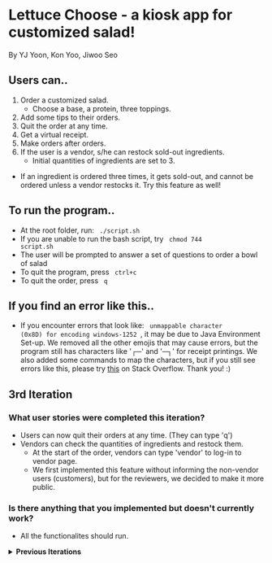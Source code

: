 # Lettuce Choose - a kiosk app for customized salad!
   
By YJ Yoon, Kon Yoo, Jiwoo Seo

## Users can..
1. Order a customized salad.
   - Choose a base, a protein, three toppings.
2. Add some tips to their orders.
3. Quit the order at any time.
4. Get a virtual receipt.
5. Make orders after orders.
6. If the user is a vendor, s/he can restock sold-out ingredients. 
   - Initial quantities of ingredients are set to 3.
* If an ingredient is ordered three times, it gets sold-out, and cannot be ordered unless a vendor restocks it. Try this feature as well!

## To run the program..
* At the root folder, run: <code> ./script.sh </code>
* If you are unable to run the bash script, try <code> chmod 744 script.sh </code>
* The user will be prompted to answer a set of questions to order a bowl of salad
* To quit the program, press <code> ctrl+c </code>
* To quit the order, press <code> q </code>

## If you find an error like this..
* If you encounter errors that look like: <code> unmappable character (0x8D) for encoding windows-1252 </code>, it may be due to Java Environment Set-up. We removed all the other emojis that may cause errors, but the program still has characters like '┌─' and '─┐' for receipt printings. We also added some commands to map the characters, but if you still see errors like this, please try [this](https://stackoverflow.com/questions/23399865/java-ant-error-unmappable-character-for-encoding-cp1252/23399955#23399955) on Stack Overflow. Thank you! :)

## 3rd Iteration
### What user stories were completed this iteration?
* Users can now quit their orders at any time. (They can type 'q')
* Vendors can check the quantities of ingredients and restock them.
   * At the start of the order, vendors can type 'vendor' to log-in to vendor page. 
   * We first implemented this feature without informing the non-vendor users (customers), but for the reviewers, we decided to make it more public.

### Is there anything that you implemented but doesn't currently work?
* All the functionalites should run.



<details>
<summary><b>Previous Iterations</b></summary>

### 2nd Iteration
#### What user stories were completed this iteration?
* Refactored structures of classes (Base, Protein, Topping) based on feedbacks and updated main() to reflect those changes.
* We have set limited quantity for Base, Protein, and Toppings. If there's no stock, users are prompted to make other choice.
* Drink menu is implemented - users can now add drinks to their orders. Each drink has different price.
* The receipt is prettier- used String formatter to format it nicely (so that it looks like a piece of paper)
  <img width="363" alt="Screen Shot 2022-04-13 at 3 42 22 AM" src="https://user-images.githubusercontent.com/43775491/163136845-d2f97cae-4f95-4cde-bb7f-2cdc5ab033e9.png">


#### What user stories do you intend to complete next iteration?
* We worked so that users can quit the order at anytime - we are having progress, but did not merge into main because it's not complete yet. We will try to implement it by the next iteration.
* Vendors will be able to restock any sold-out items.
#### Is there anything that you implemented but doesn't currently work?
* As mentioned above, we are trying to allow users to quit the order or the program.

### 1st Iteration
#### What user stories were completed this iteration?
* Users can order customized salad in command lines. 
* Users can make multiple orders after orders. 
* Currently, base items have limited quantity. If there's no stock, users are prompted to make other choice.

#### What user stories do you intend to complete next iteration?
* We need to implement other customizable items (such as drizzles, drinks) and allow more creativity to users.
* Prettier receipts with String Formatter
* The menu will adjust to the user's diet/allergies.
* We want to count every selling profit by each customer to show how much we sold for a given period of time.
* Protein and topping items will have limited quantity just like base items.
* We will improve our Order.java to keep track of the user's order. (rather than stack them in main.java)
   * While doing so, we'll make JUnit tests for complicated orders. 

#### Is there anything that you implemented but doesn't currently work?
* We are trying to make our code as neat as possible - So some concerns arise in constructing classes and inner-classes.



</details>
